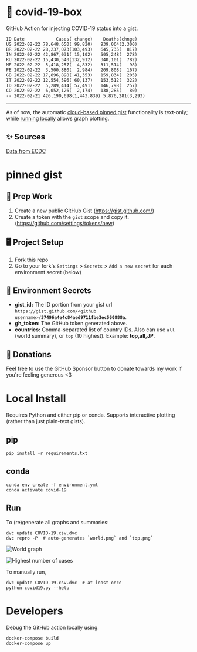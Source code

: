 # 🏥 covid-19-box

GitHub Action for injecting COVID-19 status into a gist.

```
ID Date            Cases( change)    Deaths(chnge)
US 2022-02-22 78,648,650( 99,820)   939,064(2,300)
BR 2022-02-22 28,237,073(103,493)   645,735(  817)
IN 2022-02-22 42,867,031( 15,102)   505,248(  278)
RU 2022-02-22 15,430,540(132,912)   340,101(  782)
ME 2022-02-22  5,418,257(  4,832)   311,514(   98)
PE 2022-02-22  3,500,880(  2,984)   209,808(  167)
GB 2022-02-22 17,896,898( 41,353)   159,834(  205)
IT 2022-02-22 12,554,596( 60,137)   153,512(  322)
ID 2022-02-22  5,289,414( 57,491)   146,798(  257)
CO 2022-02-22  6,052,126(  2,174)   138,285(   80)
-- 2022-02-21 426,190,698(1,443,839) 5,876,281(3,293)
```

---

As of now, the automatic [cloud-based pinned gist](#pinned-gist) functionality is text-only;
while [running locally](#local-install) allows graph plotting.

## ✨ Sources

[Data from ECDC](https://www.ecdc.europa.eu/en/publications-data/download-todays-data-geographic-distribution-covid-19-cases-worldwide)

# pinned gist

## 🎒 Prep Work
1. Create a new public GitHub Gist (https://gist.github.com/)
1. Create a token with the `gist` scope and copy it. (https://github.com/settings/tokens/new)

## 🖥 Project Setup
1. Fork this repo
1. Go to your fork's `Settings` > `Secrets` > `Add a new secret` for each environment secret (below)

## 🤫 Environment Secrets
- **gist_id:** The ID portion from your gist url `https://gist.github.com/<github username>/`**`37496a4e4c84aed9711fbe3ec560888a`**.
- **gh_token:** The GitHub token generated above.
- **countries:** Comma-separated list of country IDs. Also can use `all` (world summary), or `top` (10 highest). Example: **top,all,JP**.

## 💸 Donations

Feel free to use the GitHub Sponsor button to donate towards my work if you're feeling generous <3

# Local Install

Requires Python and either pip or conda. Supports interactive plotting (rather than just plain-text gists).

## pip

```
pip install -r requirements.txt
```

## conda

```
conda env create -f environment.yml
conda activate covid-19
```

## Run

To (re)generate all graphs and summaries:

```
dvc update COVID-19.csv.dvc
dvc repro -P  # auto-generates `world.png` and `top.png`
```

![World graph](world.png)

![Highest number of cases](top.png)

To manually run,

```
dvc update COVID-19.csv.dvc  # at least once
python covid19.py --help
```

# Developers

Debug the GitHub action locally using:

```
docker-compose build
docker-compose up
```
